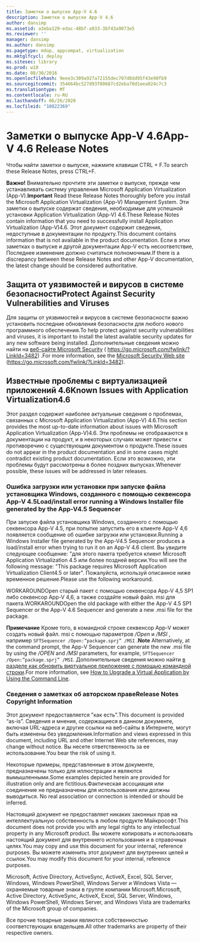 ```yaml
---
title: Заметки о выпуске App-V 4.6
description: Заметки о выпуске App-V 4.6
author: dansimp
ms.assetid: a3eba129-edac-48bf-a933-3bf43a9873e5
ms.reviewer: ''
manager: dansimp
ms.author: dansimp
ms.pagetype: mdop, appcompat, virtualization
ms.mktglfcycl: deploy
ms.sitesec: library
ms.prod: w10
ms.date: 08/30/2016
ms.openlocfilehash: 9eee3c309a927a72155dec707d8dd95f43e90fb9
ms.sourcegitcommit: 354664bc527d93f80687cd2eba70d1eea024c7c3
ms.translationtype: MT
ms.contentlocale: ru-RU
ms.lasthandoff: 06/26/2020
ms.locfileid: "10822369"
---
```

# <span data-ttu-id="6ab8b-103">Заметки о выпуске App-V 4.6</span><span class="sxs-lookup"><span data-stu-id="6ab8b-103">App-V 4.6 Release Notes</span></span>


<span data-ttu-id="6ab8b-104">Чтобы найти заметки о выпуске, нажмите клавиши CTRL + F.</span><span class="sxs-lookup"><span data-stu-id="6ab8b-104">To search these Release Notes, press CTRL+F.</span></span>

<span data-ttu-id="6ab8b-105">**Важно!**  Внимательно прочтите эти заметки о выпуске, прежде чем устанавливать систему управления Microsoft Application Virtualization (App-V).</span><span class="sxs-lookup"><span data-stu-id="6ab8b-105">**Important** Read these Release Notes thoroughly before you install the Microsoft Application Virtualization (App-V) Management System.</span></span> <span data-ttu-id="6ab8b-106">Эти заметки о выпуске содержат сведения, необходимые для успешной установки Application Virtualization (App-V) 4.6.</span><span class="sxs-lookup"><span data-stu-id="6ab8b-106">These Release Notes contain information that you need to successfully install Application Virtualization (App-V)4.6.</span></span> <span data-ttu-id="6ab8b-107">Этот документ содержит сведения, недоступные в документации по продукту.</span><span class="sxs-lookup"><span data-stu-id="6ab8b-107">This document contains information that is not available in the product documentation.</span></span> <span data-ttu-id="6ab8b-108">Если в этих заметках о выпуске и другой документации App-V есть несоответствие, Последнее изменение должно считаться полномочным.</span><span class="sxs-lookup"><span data-stu-id="6ab8b-108">If there is a discrepancy between these Release Notes and other App-V documentation, the latest change should be considered authoritative.</span></span>

 

## <span data-ttu-id="6ab8b-109">Защита от уязвимостей и вирусов в системе безопасности</span><span class="sxs-lookup"><span data-stu-id="6ab8b-109">Protect Against Security Vulnerabilities and Viruses</span></span>


<span data-ttu-id="6ab8b-110">Для защиты от уязвимостей и вирусов в системе безопасности важно установить последние обновления безопасности для любого нового программного обеспечения.</span><span class="sxs-lookup"><span data-stu-id="6ab8b-110">To help protect against security vulnerabilities and viruses, it is important to install the latest available security updates for any new software being installed.</span></span> <span data-ttu-id="6ab8b-111">Дополнительные сведения можно найти на [веб-сайте Microsoft Security](https://go.microsoft.com/fwlink/?LinkId=3482) ( https://go.microsoft.com/fwlink/?LinkId=3482) .</span><span class="sxs-lookup"><span data-stu-id="6ab8b-111">For more information, see the [Microsoft Security Web site](https://go.microsoft.com/fwlink/?LinkId=3482) (https://go.microsoft.com/fwlink/?LinkId=3482).</span></span>

## <span data-ttu-id="6ab8b-112">Известные проблемы с виртуализацией приложений 4.6</span><span class="sxs-lookup"><span data-stu-id="6ab8b-112">Known Issues with Application Virtualization4.6</span></span>


<span data-ttu-id="6ab8b-113">Этот раздел содержит наиболее актуальные сведения о проблемах, связанных с Microsoft Application Virtualization (App-V) 4.6.</span><span class="sxs-lookup"><span data-stu-id="6ab8b-113">This section provides the most up-to-date information about issues with Microsoft Application Virtualization (App-V)4.6.</span></span> <span data-ttu-id="6ab8b-114">Эти проблемы не отображаются в документации на продукт, и в некоторых случаях может привести к противоречию с существующим документом о продукте.</span><span class="sxs-lookup"><span data-stu-id="6ab8b-114">These issues do not appear in the product documentation and in some cases might contradict existing product documentation.</span></span> <span data-ttu-id="6ab8b-115">Если это возможно, эти проблемы будут рассмотрены в более поздних выпусках.</span><span class="sxs-lookup"><span data-stu-id="6ab8b-115">Whenever possible, these issues will be addressed in later releases.</span></span>

### <span data-ttu-id="6ab8b-116">Ошибка загрузки или установки при запуске файла установщика Windows, созданного с помощью секвенсора App-V 4.5</span><span class="sxs-lookup"><span data-stu-id="6ab8b-116">Load/install error running a Windows Installer file generated by the App-V4.5 Sequencer</span></span>

<span data-ttu-id="6ab8b-117">При запуске файла установщика Windows, созданного с помощью секвенсора App-V 4.5, при попытке запустить его в клиенте App-V 4,6 появляется сообщение об ошибке загрузки или установки.</span><span class="sxs-lookup"><span data-stu-id="6ab8b-117">Running a Windows Installer file generated by the App-V4.5 Sequencer produces a load/install error when trying to run it on an App-V 4.6 client.</span></span> <span data-ttu-id="6ab8b-118">Вы увидите следующее сообщение: "для этого пакета требуется клиент Microsoft Application Virtualization 4.5 или более поздней версии.</span><span class="sxs-lookup"><span data-stu-id="6ab8b-118">You will see the following message: "This package requires Microsoft Application Virtualization Client4.5 or later".</span></span> <span data-ttu-id="6ab8b-119">Пожалуйста, используй описанное ниже временное решение.</span><span class="sxs-lookup"><span data-stu-id="6ab8b-119">Please use the following workaround.</span></span>

<span data-ttu-id="6ab8b-120">WORKAROUNDOpen старый пакет с помощью секвенсора App-V 4,5 SP1 либо секвенсор App-V 4,6, а также создайте новый файл. msi для пакета.</span><span class="sxs-lookup"><span data-stu-id="6ab8b-120">WORKAROUNDOpen the old package with either the App-V 4.5 SP1 Sequencer or the App-V 4.6 Sequencer and generate a new .msi file for the package.</span></span>

<span data-ttu-id="6ab8b-121">**Примечание**  Кроме того, в командной строке секвенсор App-V может создать новый файл. msi с помощью параметров */Open* и */MSI* , например `SFTSequencer /Open:”package.sprj” /MSI` .</span><span class="sxs-lookup"><span data-stu-id="6ab8b-121">**Note** Alternatively, at the command prompt, the App-V Sequencer can generate the new .msi file by using the */OPEN* and */MSI* parameters, for example, `SFTSequencer /Open:”package.sprj” /MSI`.</span></span> <span data-ttu-id="6ab8b-122">Дополнительные сведения можно найти [в разделе как обновить виртуальное приложение с помощью командной строки](how-to-upgrade-a-virtual-application-by-using-the-command-line.md).</span><span class="sxs-lookup"><span data-stu-id="6ab8b-122">For more information, see [How to Upgrade a Virtual Application by Using the Command Line](how-to-upgrade-a-virtual-application-by-using-the-command-line.md).</span></span>

 

### <span data-ttu-id="6ab8b-123">Сведения о заметках об авторском праве</span><span class="sxs-lookup"><span data-stu-id="6ab8b-123">Release Notes Copyright Information</span></span>

<span data-ttu-id="6ab8b-124">Этот документ предоставляется "как есть".</span><span class="sxs-lookup"><span data-stu-id="6ab8b-124">This document is provided “as-is”.</span></span> <span data-ttu-id="6ab8b-125">Сведения и мнения, содержащиеся в данном документе, включая URL-адреса и другие ссылки на веб-сайты в Интернете, могут быть изменены без уведомления.</span><span class="sxs-lookup"><span data-stu-id="6ab8b-125">Information and views expressed in this document, including URL and other Internet Web site references, may change without notice.</span></span> <span data-ttu-id="6ab8b-126">Вы несете ответственность за ее использование.</span><span class="sxs-lookup"><span data-stu-id="6ab8b-126">You bear the risk of using it.</span></span>

<span data-ttu-id="6ab8b-127">Некоторые примеры, представленные в этом документе, предназначены только для иллюстрации и являются вымышленными.</span><span class="sxs-lookup"><span data-stu-id="6ab8b-127">Some examples depicted herein are provided for illustration only and are fictitious.</span></span><span data-ttu-id="6ab8b-128">Фактическая ассоциация или соединение не предназначены для использования или должны выводиться.</span><span class="sxs-lookup"><span data-stu-id="6ab8b-128"> No real association or connection is intended or should be inferred.</span></span>

<span data-ttu-id="6ab8b-129">Настоящий документ не предоставляет никаких законных прав на интеллектуальную собственность в любом продукте Майкрософт.</span><span class="sxs-lookup"><span data-stu-id="6ab8b-129">This document does not provide you with any legal rights to any intellectual property in any Microsoft product.</span></span> <span data-ttu-id="6ab8b-130">Вы можете копировать и использовать настоящий документ для внутреннего использования и в справочных целях.</span><span class="sxs-lookup"><span data-stu-id="6ab8b-130">You may copy and use this document for your internal, reference purposes.</span></span> <span data-ttu-id="6ab8b-131">Вы можете изменить этот документ для внутренних целей и ссылок.</span><span class="sxs-lookup"><span data-stu-id="6ab8b-131">You may modify this document for your internal, reference purposes.</span></span>



<span data-ttu-id="6ab8b-132">Microsoft, Active Directory, ActiveSync, ActiveX, Excel, SQL Server, Windows, Windows PowerShell, Windows Server и Windows Vista — охраняемые товарные знаки в группе компании Microsoft.</span><span class="sxs-lookup"><span data-stu-id="6ab8b-132">Microsoft, Active Directory, ActiveSync, ActiveX, Excel, SQL Server, Windows, Windows PowerShell, Windows Server, and Windows Vista are trademarks of the Microsoft group of companies.</span></span>

<span data-ttu-id="6ab8b-133">Все прочие товарные знаки являются собственностью соответствующих владельцев.</span><span class="sxs-lookup"><span data-stu-id="6ab8b-133">All other trademarks are property of their respective owners.</span></span>

 

 





